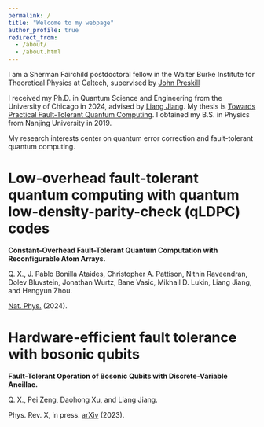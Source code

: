 ```yaml
---
permalink: /
title: "Welcome to my webpage"
author_profile: true
redirect_from: 
  - /about/
  - /about.html
---
```


I am a Sherman Fairchild postdoctoral fellow in the Walter Burke Institute for Theoretical Physics at Caltech, supervised by [John Preskill](http://theory.caltech.edu/~preskill/)

I received my Ph.D. in Quantum Science and Engineering from the University of Chicago in 2024, advised by [Liang Jiang](https://pme.uchicago.edu/faculty/liang-jiang). My thesis is [Towards Practical Fault-Tolerant Quantum Computing](https://knowledge.uchicago.edu/record/12363?v=pdf). I obtained my B.S. in Physics from Nanjing University in 2019. 

My research interests center on quantum error correction and fault-tolerant quantum computing. 

Low-overhead fault-tolerant quantum computing with quantum low-density-parity-check (qLDPC) codes
======

**Constant-Overhead Fault-Tolerant Quantum Computation with Reconfigurable Atom Arrays.** 

Q. X., J. Pablo Bonilla Ataides, Christopher A. Pattison, Nithin Raveendran, Dolev Bluvstein, Jonathan Wurtz, Bane Vasic, Mikhail D. Lukin, Liang Jiang, and Hengyun Zhou.

[Nat. Phys.](https://www.nature.com/articles/s41567-024-02479-z) (2024).


Hardware-efficient fault tolerance with bosonic qubits
======

**Fault-Tolerant Operation of Bosonic Qubits with Discrete-Variable Ancillae.**

Q. X., Pei Zeng, Daohong Xu, and Liang Jiang.  

Phys. Rev. X, in press. [arXiv](https://arxiv.org/abs/2310.20578) (2023).

